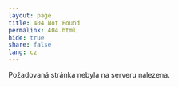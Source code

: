 ```yaml
---
layout: page
title: 404 Not Found
permalink: 404.html
hide: true
share: false
lang: cz
---
```


Požadovaná stránka nebyla na serveru nalezena.
